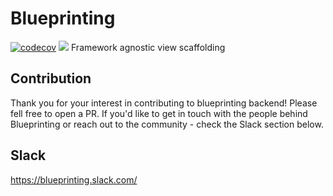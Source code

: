 # Blueprinting
[![codecov](https://codecov.io/gh/Blueprinting/backend/branch/master/graph/badge.svg)](https://codecov.io/gh/Blueprinting/backend)
![](https://github.com/Blueprinting/backend/workflows/Test%20workflow/badge.svg?branch=master)
Framework agnostic view scaffolding

## Contribution
Thank you for your interest in contributing to blueprinting backend! Please fell free to open a PR. If you'd like to get in touch with the people behind Blueprinting or reach out to the community - check the Slack section below.

## Slack
https://blueprinting.slack.com/

